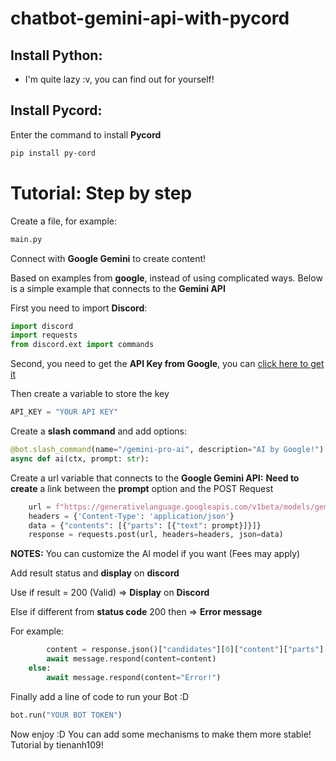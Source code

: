 # chatbot-gemini-api-with-pycord

## Install Python:
- I'm quite lazy :v, you can find out for yourself!

## Install Pycord:
Enter the command to install **Pycord**
```bash
pip install py-cord
```

# Tutorial: Step by step
Create a file, for example:
```bash
main.py
```

Connect with **Google Gemini** to create content!


Based on examples from **google**, instead of using complicated ways. Below is a simple example that connects to the **Gemini API**


First you need to import **Discord**:

```python
import discord
import requests
from discord.ext import commands
```


Second, you need to get the **API Key from Google**, you can [click here to get it](https://aistudio.google.com/app/prompts/new_chat/)


Then create a variable to store the key

```python
API_KEY = "YOUR API KEY"
```

Create a **slash command** and add options:
```python
@bot.slash_command(name="/gemini-pro-ai", description="AI by Google!")
async def ai(ctx, prompt: str):
```

Create a url variable that connects to the **Google Gemini API:**
**Need to create** a link between the **prompt** option and the POST Request

```python
    url = f"https://generativelanguage.googleapis.com/v1beta/models/gemini-pro:generateContent?key={API_KEY}"
    headers = {'Content-Type': 'application/json'}
    data = {"contents": [{"parts": [{"text": prompt}]}]}
    response = requests.post(url, headers=headers, json=data)
```


**NOTES:** You can customize the AI ​​model if you want (Fees may apply)

Add result status and **display** on **discord**

Use if result = 200 (Valid) => **Display** on **Discord**

Else if different from **status code** 200 then => **Error message**

For example:

```python
        content = response.json()["candidates"][0]["content"]["parts"][0]["text"]
        await message.respond(content=content)
    else:
        await message.respond(content="Error!")
```

Finally add a line of code to run your Bot :D

```python
bot.run("YOUR BOT TOKEN")
```

Now enjoy :D
You can add some mechanisms to make them more stable! Tutorial by tienanh109!
